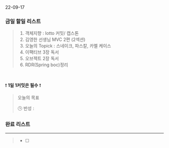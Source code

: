22-09-17
### 금일 할일 리스트


>  1. 객체지향 : lotto 커밋/ 캡스톤
>  2. 김영한 선생님 MVC 2편 (2섹션)
>  3. 오늘의 Topick : 스네이크, 파스칼, 카멜 케이스
>  4. 이팩티브 3장 독서
>  5. 오브젝트 2장 독서
>  6. RDR(Spring boc)정리


<br/>

❗ **1일 1커밋은 필수** ❗

> 오늘의 목표
>
> 🕒 반성 :
>

### 완료 리스트

---
> - [ ]
